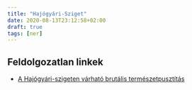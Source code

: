 ```yaml
---
title: "Hajógyári-Sziget"
date: 2020-08-13T23:12:58+02:00
draft: true
tags: [ner]
---
```


## Feldolgozatlan linkek

- [A Hajógyári-szigeten várható brutális természetpusztítás](https://444.hu/2020/07/08/csak-valami-egyelore-titkolt-epitkezes-magyarazhatja-a-hajogyari-szigeten-varhato-brutalis-termeszetpusztitast)
